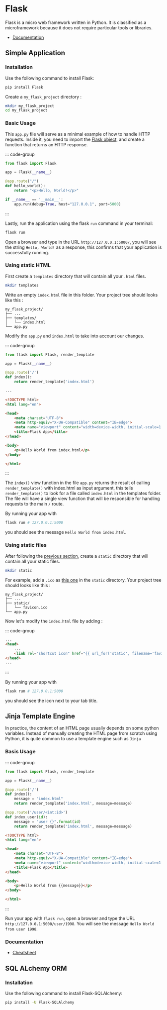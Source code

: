 # Flask

Flask is a micro web framework written in Python. It is classified as a microframework because it does not require particular tools or libraries.

* [Documentation](https://flask.palletsprojects.com/)


## Simple Application

### Installation

Use the following command to install Flask:
```bash
pip install Flask
```

Create a `my_flask_project` directory : 
```bash
mkdir my_flask_project
cd my_flask_project
```

### Basic Usage

This `app.py` file will serve as a minimal example of how to handle HTTP requests. Inside it, you need to import the [Flask object](https://flask.palletsprojects.com/en/1.1.x/api/#flask.Flask), and create a function that returns an HTTP response.

::: code-group
```python [app.py]
from flask import Flask

app = Flask(__name__)

@app.route("/")
def hello_world():
    return "<p>Hello, World!</p>"

if __name__ == '__main__':
    app.run(debug=True, host="127.0.0.1", port=5000)
```
:::

Lastly, run the application using the flask `run` command in your terminal:

```bash
flask run
```

Open a browser and type in the URL `http://127.0.0.1:5000/`, you will see the string `Hello, World!` as a response, this confirms that your application is successfully running.

### Using static HTML

First create a `templates` directory that will contain all your `.html` files.

```bash
mkdir templates
```

Write an empty `index.html` file in this folder. Your project tree should looks like this :

```
my_flask_project/
├── ...
├── templates/
│   └── index.html
└── app.py
```

Modify the `app.py` and `index.html` to take into account our changes.

::: code-group
```python [app.py]
from flask import Flask, render_template

app = Flask(__name__)

@app.route('/')
def index():
    return render_template('index.html')

...
```

```html [templates/index.html]
<!DOCTYPE html>
<html lang="en">

<head>
    <meta charset="UTF-8">
    <meta http-equiv="X-UA-Compatible" content="IE=edge">
    <meta name="viewport" content="width=device-width, initial-scale=1.0">
    <title>Flask App</title>
</head>

<body>
    <p>Hello World from index.html</p>
</body>

</html>
```
:::

The `index()` view function in the file `app.py` returns the result of calling `render_template()` with index.html as input argument, this tells `render_template()` to look for a file called `index.html` in the templates folder. The file will have a single view function that will be responsible for handling requests to the main `/` route.

By running your app with 

```bash
flask run # 127.0.0.1:5000
```
you should see the message `Hello World from index.html`.

### Using static files

After following the [previous section](#using-html-templates), create a `static` directory that will contain all your static files.
```bash
mkdir static
```
For example, add a `.ico` as [this one](https://www.enib.fr/images/favicon.ico) in the `static` directory. 
Your project tree should looks like this :

```
my_flask_project/
├── ...
├── static/
│   └── favicon.ico
└── app.py
```
Now let's modify the `index.html` file by adding :

::: code-group
```html [index.html]
...
<head>
    ...
    <link rel="shortcut icon" href="{{ url_for('static', filename='favicon.ico') }}">
</head>
...
```
:::

By running your app with 
```bash
flask run # 127.0.0.1:5000
```

you should see the icon next to your tab title.

## Jinja Template Engine

In practice, the content of an HTML page usually depends on some python variables. Instead of manually creating the HTML page from scratch using Python, it is quite common to use a template engine such as `Jinja`

### Basis Usage


::: code-group
```python [app.py]
from flask import Flask, render_template

app = Flask(__name__)

@app.route('/')
def index():
    message = "index.html"
    return render_template('index.html', message=message)

@app.route('/user/<int:id>')
def index_user(id):
    message = "user {}".format(id)
    return render_template('index.html', message=message)

```

```html [templates/index.html]
<!DOCTYPE html>
<html lang="en">

<head>
    <meta charset="UTF-8">
    <meta http-equiv="X-UA-Compatible" content="IE=edge">
    <meta name="viewport" content="width=device-width, initial-scale=1.0">
    <title>Flask App</title>
</head>

<body>
    <p>Hello World from {{message}}</p>
</body>

</html>
```
:::

Run your app with `flask run`, open a browser and type the URL `http://127.0.0.1:5000/user/1998`. You will see the message `Hello World from user 1998`.

### Documentation

* [Cheatsheet](/python/web/jinja)


## SQL ALchemy ORM

### Installation

Use the following command to install Flask-SQLAlchemy:

```bash
pip install -U Flask-SQLAlchemy
```



